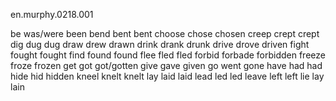 en.murphy.0218.001



be was/were been
bend bent bent
choose chose chosen
creep crept crept
dig dug dug
draw drew drawn
drink drank drunk
drive drove driven
fight fought fought
find found found
flee fled fled
forbid forbade forbidden
freeze froze frozen
get got got/gotten
give gave given
go went gone
have had had
hide hid hidden
kneel knelt knelt
lay laid laid
lead led led
leave left left
lie lay lain